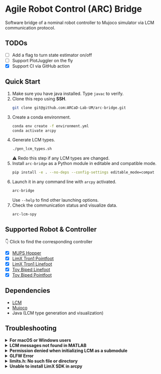 # Agile Robot Control (ARC) Bridge
Software bridge of a nominal robot controller to Mujoco simulator via LCM communication protocol.

## TODOs
- [ ] Add a flag to turn state estimator on/off
- [ ] Support PlotJuggler on the fly
- [x] Support CI via GitHub action

## Quick Start
1. Make sure you have java installed. Type `javac` to verify.
1. Clone this repo using **SSH**.
    ```sh
    git clone git@github.com:ARCaD-Lab-UM/arc-bridge.git
    ```
1. Create a conda environment.
    ```sh
    conda env create -f environment.yml
    conda activate arcpy
    ```
1. Generate LCM types.
    ```sh
    ./gen_lcm_types.sh
    ```
    :warning: Redo this step if any LCM types are changed.
1. Install `arc-bridge` as a Python module in editable and compatible mode.
    ```sh
    pip install -e . --no-deps --config-settings editable_mode=compat
    ```
1. Launch it in any command line with `arcpy` activated.
    ```sh
    arc-bridge
    ```
    Use `--help` to find other launching options.
1. Check the communication status and visualize data.
    ```sh
    arc-lcm-spy
    ```

## Supported Robot & Controller
:point_down: Click to find the corresponding controller
- [x] [MUPS Hopper](https://github.com/ARCaD-Lab-UM/mups-controller)
- [x] [LimX Tron1 Pointfoot](https://github.com/ARCaD-Lab-UM/tron1-model-based-controller/blob/main/point_foot/MAIN_PF_LCM.m)
- [x] [LimX Tron1 Linefoot](https://github.com/ARCaD-Lab-UM/tron1-model-based-controller/blob/main/line_foot/MAIN_LF_LCM.m)
- [x] [Toy Biped Linefoot](https://github.com/ARCaD-Lab-UM/TrainingWheel/blob/main/control_Cassie/MAIN_cassie_LCM.m)
- [x] [Toy Biped Pointfoot](https://github.com/ARCaD-Lab-UM/TrainingWheel/blob/main/control_tron1/MAIN_tron1_LCM.m)

## Dependencies
- [LCM](https://github.com/lcm-proj/lcm)
- [Mujoco](https://github.com/google-deepmind/mujoco)
- Java (LCM type generation and visualization)

## Troubleshooting

<details>
    <summary>  
        <b> For macOS or Windows users </b>
    </summary>

macOS: Use `mjpython` instead of `python` to launch the bridge.
<br>
Windows: 
1. Change the `__init__.py` of installed LCM package in `site-packages` based on this [PR](https://github.com/lcm-proj/lcm/pull/581).
2. Install `glib` in conda.
3. Run `gen_lcm_types_win.cmd` to generate LCM types.
4. Install `arc-bridge` as in step 6.
</details>

<details>
    <summary>  
        <b> LCM messages not found in MATLAB </b>
    </summary>

Restart MATLAB once after generating LCM types.
</details>


<details>
    <summary>  
        <b> Permission denied when initializing LCM as a submodule </b>
    </summary>

Use **SSH** option to clone this repo.
```sh
git clone --recursive git@github.com:ARCaD-Lab-UM/agile-robot-control-bridge.git
```
</details>

<details>
    <summary>  
        <b> GLFW Error </b>
    </summary>

```sh
GLFWError: (65542) b'GLX: No GLXFBConfigs returned'
GLFWError: (65545) b'GLX: Failed to find a suitable GLXFBConfig'
ERROR: could not create window
```
Set NVIDIA GPU as primary renderer (for systems with NVIDIA GPUs)
```
export __NV_PRIME_RENDER_OFFLOAD=1
export __GLX_VENDOR_LIBRARY_NAME=nvidia
```
</details>

<details>
    <summary>  
        <b> limits.h: No such file or directory </b>
    </summary>

When compiling LCM, disable unit tests.
```sh
cmake .. -DLCM_ENABLE_EXAMPLES=OFF -DLCM_ENABLE_TESTS=OFF
```
</details>

<details>
    <summary>
        <b> Unable to install LimX SDK in arcpy </b>
    </summary>

Downgrade `mujoco` to 3.2.2 and `numpy` to 1.21.6 manually.
</details>
